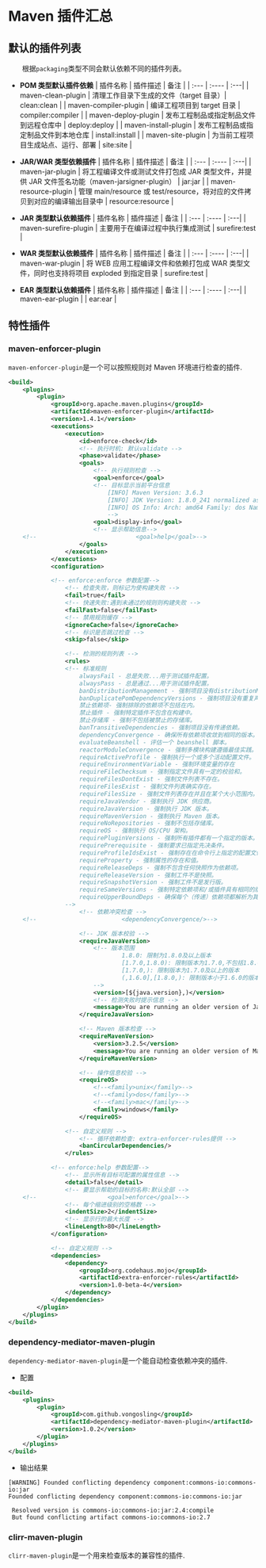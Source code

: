 # Maven 插件汇总

## 默认的插件列表

&emsp;&emsp;根据`packaging`类型不同会默认依赖不同的插件列表。

- **POM 类型默认插件依赖**
  | 插件名称 | 插件描述 | 备注 |
  | :--- | :---- | :---|
  | maven-clean-plugin | 清理工作目录下生成的文件（target 目录）| clean:clean |
  | maven-compiler-plugin | 编译工程项目到 target 目录 | compiler:compiler |
  | maven-deploy-plugin | 发布工程制品或指定制品文件到远程仓库中 | deploy:deploy |
  | maven-install-plugin | 发布工程制品或指定制品文件到本地仓库 | install:install |
  | maven-site-plugin | 为当前工程项目生成站点、运行、部署 | site:site |

- **JAR/WAR 类型依赖插件**
  | 插件名称 | 插件描述 | 备注 |
  | :--- | :---- | :---|
  | maven-jar-plugin | 将工程编译文件或测试文件打包成 JAR 类型文件，并提供 JAR 文件签名功能（maven-jarsigner-plugin） | jar:jar |
  | maven-resource-plugin | 管理 main/resource 或 test/resource，将对应的文件拷贝到对应的编译输出目录中 | resource:resource |

- **JAR 类型默认依赖插件**
  | 插件名称 | 插件描述 | 备注 |
  | :--- | :---- | :---|
  | maven-surefire-plugin | 主要用于在编译过程中执行集成测试 | surefire:test |

- **WAR 类型默认依赖插件**
  | 插件名称 | 插件描述 | 备注 |
  | :--- | :---- | :---|
  | maven-war-plugin | 将 WEB 应用工程编译文件和依赖打包成 WAR 类型文件，同时也支持将项目 exploded 到指定目录 | surefire:test |

- **EAR 类型默认依赖插件**
  | 插件名称 | 插件描述 | 备注 |
  | :--- | :---- | :---|
  | maven-ear-plugin | | ear:ear |

## 特性插件

### maven-enforcer-plugin

`maven-enforcer-plugin`是一个可以按照规则对 Maven 环境进行检查的插件.

```xml
<build>
    <plugins>
        <plugin>
            <groupId>org.apache.maven.plugins</groupId>
            <artifactId>maven-enforcer-plugin</artifactId>
            <version>1.4.1</version>
            <executions>
                <execution>
                    <id>enforce-check</id>
                    <!-- 执行时机: 默认validate -->
                    <phase>validate</phase>
                    <goals>
                        <!-- 执行规则检查 -->
                        <goal>enforce</goal>
                        <!-- 目标显示当前平台信息
                            [INFO] Maven Version: 3.6.3
                            [INFO] JDK Version: 1.8.0_241 normalized as: 1.8.0-241
                            [INFO] OS Info: Arch: amd64 Family: dos Name: windows 10 Version: 10.0
                            -->
                        <goal>display-info</goal>
                        <!-- 显示帮助信息-->
    <!--                            <goal>help</goal>-->
                    </goals>
                </execution>
            </executions>
            <configuration>

            <!-- enforce:enforce 参数配置-->
                <!-- 检查失败，则标记为使构建失败 -->
                <fail>true</fail>
                <!-- 快速失败:遇到未通过的规则则构建失败 -->
                <failFast>false</failFast>
                <!-- 禁用规则缓存 -->
                <ignoreCache>false</ignoreCache>
                <!-- 标识是否跳过检查 -->
                <skip>false</skip>

                <!-- 检测的规则列表 -->
                <rules>
                <!-- 标准规则
                    alwaysFail - 总是失败...用于测试插件配置。
                    alwaysPass - 总是通过...用于测试插件配置。
                    banDistributionManagement - 强制项目没有distributionManagement。
                    banDuplicatePomDependencyVersions - 强制项目没有重复声明的依赖项。
                    禁止依赖项- 强制排除的依赖项不包括在内。
                    禁止插件 - 强制特定插件不包含在构建中。
                    禁止存储库 - 强制不包括被禁止的存储库。
                    banTransitiveDependencies - 强制项目没有传递依赖。
                    dependencyConvergence - 确保所有依赖项收敛到相同的版本。
                    evaluateBeanshell - 评估一个 beanshell 脚本。
                    reactorModuleConvergence - 强制多模块构建遵循最佳实践。
                    requireActiveProfile - 强制执行一个或多个活动配置文件。
                    requireEnvironmentVariable - 强制环境变量的存在
                    requireFileChecksum - 强制指定文件具有一定的校验和。
                    requireFilesDontExist - 强制文件列表不存在。
                    requireFilesExist - 强制文件列表确实存在。
                    requireFilesSize - 强制文件列表存在并且在某个大小范围内。
                    requireJavaVendor - 强制执行 JDK 供应商。
                    requireJavaVersion - 强制执行 JDK 版本。
                    requireMavenVersion - 强制执行 Maven 版本。
                    requireNoRepositories - 强制不包括存储库。
                    requireOS - 强制执行 OS/CPU 架构。
                    requirePluginVersions - 强制所有插件都有一个指定的版本。
                    requirePrerequisite - 强制要求已指定先决条件。
                    requireProfileIdsExist - 强制存在在命令行上指定的配置文件。
                    requireProperty - 强制属性的存在和值。
                    requireReleaseDeps - 强制不包含任何快照作为依赖项。
                    requireReleaseVersion - 强制工件不是快照。
                    requireSnapshotVersion - 强制工件不是发行版。
                    requireSameVersions - 强制特定依赖项和/或插件具有相同的版本。
                    requireUpperBoundDeps - 确保每个（传递）依赖项都解析为其指定的版本或更高版本
                -->
                    <!-- 依赖冲突检查 -->
    <!--                        <dependencyConvergence/>-->

                    <!-- JDK 版本校验 -->
                    <requireJavaVersion>
                        <!-- 版本范围
                                1.8.0: 限制为1.8.0及以上版本
                                [1.7.0,1.8.0): 限制版本为1.7.0,不包括1.8.0
                                [1.7.0,): 限制版本为1.7.0及以上的版本
                                (,1.6.0],[1.8.0,): 限制版本小于1.6.0的版本和大于1.8.0的版本
                        -->
                        <version>[${java.version},)</version>
                        <!-- 检测失败时提示信息 -->
                        <message>You are running an older version of Java. This application requires at least JDK ${java.version}.</message>
                    </requireJavaVersion>

                    <!-- Maven 版本检查 -->
                    <requireMavenVersion>
                        <version>3.2.5</version>
                        <message>You are running an older version of Maven. This application requires at least JDK 3.2.5.</message>
                    </requireMavenVersion>

                    <!-- 操作信息校验 -->
                    <requireOS>
                        <!--<family>unix</family>-->
                        <!--<family>dos</family>-->
                        <!--<family>mac</family>-->
                        <family>windows</family>
                    </requireOS>

                <!-- 自定义规则 -->
                    <!-- 循环依赖检查: extra-enforcer-rules提供 -->
                    <banCircularDependencies/>
                </rules>

            <!-- enforce:help 参数配置-->
                <!-- 显示所有目标可配置的属性信息 -->
                <detail>false</detail>
                <!-- 要显示帮助的目标的名称:默认全部 -->
    <!--                    <goal>enforce</goal>-->
                <!-- 每个缩进级别的空格数 -->
                <indentSize>2</indentSize>
                <!-- 显示行的最大长度 -->
                <lineLength>80</lineLength>
            </configuration>

            <!-- 自定义规则 -->
            <dependencies>
                <dependency>
                    <groupId>org.codehaus.mojo</groupId>
                    <artifactId>extra-enforcer-rules</artifactId>
                    <version>1.0-beta-4</version>
                </dependency>
            </dependencies>
        </plugin>
    </plugins>
</build>
```

### dependency-mediator-maven-plugin
`dependency-mediator-maven-plugin`是一个能自动检查依赖冲突的插件.

- 配置
``` xml
<build>
    <plugins>
        <plugin>
            <groupId>com.github.vongosling</groupId>
            <artifactId>dependency-mediator-maven-plugin</artifactId>
            <version>1.0.2</version>
        </plugin>
    </plugins>
</build>
```

- 输出结果
``` log
[WARNING] Founded conflicting dependency component:commons-io:commons-io:jar
Founded conflicting dependency component:commons-io:commons-io:jar

 Resolved version is commons-io:commons-io:jar:2.4:compile
 But found conflicting artifact commons-io:commons-io:2.7
```

### clirr-maven-plugin
`clirr-maven-plugin`是一个用来检查版本的兼容性的插件.

